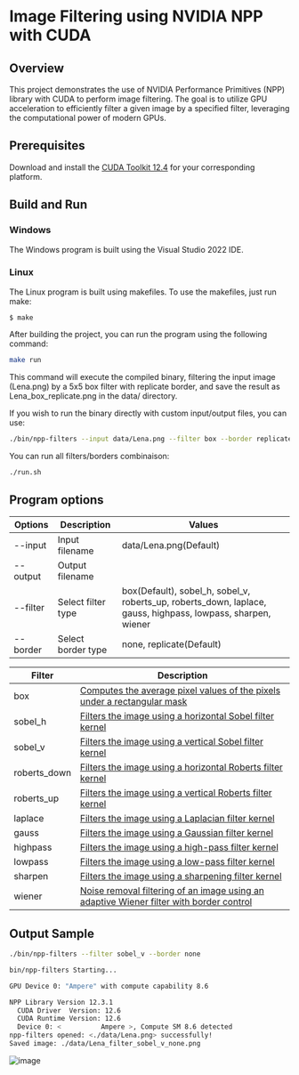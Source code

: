 # Image Filtering using NVIDIA NPP with CUDA

## Overview

This project demonstrates the use of NVIDIA Performance Primitives (NPP) library with CUDA to perform image filtering. The goal is to utilize GPU acceleration to efficiently filter a given image by a specified filter, leveraging the computational power of modern GPUs.

## Prerequisites

Download and install the [CUDA Toolkit 12.4](https://developer.nvidia.com/cuda-downloads) for your corresponding platform.

## Build and Run

### Windows
The Windows program is built using the Visual Studio 2022 IDE.

### Linux
The Linux program is built using makefiles. To use the makefiles, just run make:
```
$ make
```

After building the project, you can run the program using the following command:

```bash
make run
```

This command will execute the compiled binary, filtering the input image (Lena.png) by a 5x5 box filter with replicate border, and save the result as Lena_box_replicate.png in the data/ directory.

If you wish to run the binary directly with custom input/output files, you can use:

```bash
./bin/npp-filters --input data/Lena.png --filter box --border replicate --output data/Lena_rotated.png
```

You can run all filters/borders combinaison:

```bash
./run.sh
```

## Program options

| Options | Description | Values |
|--------|-------------|--------|
|\-\-input| Input filename | data/Lena.png(Default) |
|\-\-output| Output filename | |
|\-\-filter| Select filter type | box(Default), sobel_h, sobel_v, roberts_up, roberts_down, laplace, gauss, highpass, lowpass, sharpen, wiener |
|\-\-border| Select border type | none, replicate(Default) |

| Filter | Description |
|--------|-------------|
|box|[Computes the average pixel values of the pixels under a rectangular mask](https://docs.nvidia.com/cuda/npp/image_filtering_functions.html#image-filter-box)|
|sobel_h|[Filters the image using a horizontal Sobel filter kernel](https://docs.nvidia.com/cuda/npp/image_filtering_functions.html#image-filter-sobel)|
|sobel_v|[Filters the image using a vertical Sobel filter kernel](https://docs.nvidia.com/cuda/npp/image_filtering_functions.html#image-filter-sobel)|
|roberts_down|[Filters the image using a horizontal Roberts filter kernel](https://docs.nvidia.com/cuda/npp/image_filtering_functions.html#image-filter-roberts)|
|roberts_up|[Filters the image using a vertical Roberts filter kernel](https://docs.nvidia.com/cuda/npp/image_filtering_functions.html#image-filter-roberts)|
|laplace|[Filters the image using a Laplacian filter kernel](https://docs.nvidia.com/cuda/npp/image_filtering_functions.html#image-filter-laplace)|
|gauss|[Filters the image using a Gaussian filter kernel](https://docs.nvidia.com/cuda/npp/image_filtering_functions.html#image-filter-gauss)|
|highpass|[Filters the image using a high-pass filter kernel](https://docs.nvidia.com/cuda/npp/image_filtering_functions.html#image-filter-high-pass)|
|lowpass|[Filters the image using a low-pass filter kernel](https://docs.nvidia.com/cuda/npp/image_filtering_functions.html#image-filter-low-pass)|
|sharpen|[Filters the image using a sharpening filter kernel](https://docs.nvidia.com/cuda/npp/image_filtering_functions.html#image-filter-sharpen)|
|wiener|[Noise removal filtering of an image using an adaptive Wiener filter with border control](https://docs.nvidia.com/cuda/npp/image_filtering_functions.html#image-filter-wiener-border)|

## Output Sample

```bash
./bin/npp-filters --filter sobel_v --border none
```
```bash
bin/npp-filters Starting...

GPU Device 0: "Ampere" with compute capability 8.6

NPP Library Version 12.3.1
  CUDA Driver  Version: 12.6
  CUDA Runtime Version: 12.6
  Device 0: <          Ampere >, Compute SM 8.6 detected
npp-filters opened: <./data/Lena.png> successfully!
Saved image: ./data/Lena_filter_sobel_v_none.png
```
![image](./Sample-output/Lena_filter_sobel_v_none.png)